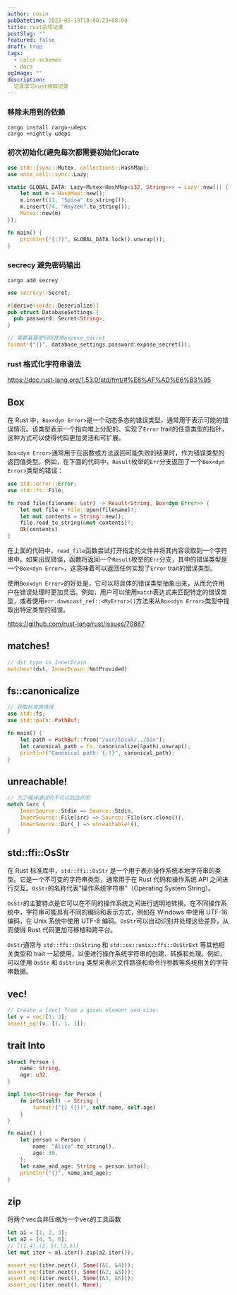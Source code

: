 ```yaml
---
author: cosin
pubDatetime: 2023-05-19T10:00:23+08:00 
title: rust杂项记录
postSlug: ""
featured: false
draft: true
tags:
  - color-schemes
  - docs
ogImage: ""
description:
  记录学习rust细碎记录
---
```


### 移除未用到的依赖
```shell
cargo install cargo-udeps
cargo +nightly udeps
```

### 初次初始化(避免每次都需要初始化)crate
```rust
use std::{sync::Mutex, collections::HashMap};
use once_cell::sync::Lazy;

static GLOBAL_DATA: Lazy<Mutex<HashMap<i32, String>>> = Lazy::new(|| {
    let mut m = HashMap::new();
    m.insert(13, "Spica".to_string());
    m.insert(74, "Hoyten".to_string());
    Mutex::new(m)
});

fn main() {
    println!("{:?}", GLOBAL_DATA.lock().unwrap());
}
```

### secrecy 避免密码输出
```shell
cargo add secrey
```
```rust
use secrecy::Secret;

#[derive(serde::Deserialize)]
pub struct DatabaseSettings {
  pub password: Secret<String>,
}

// 需要暴露密码则使用expose_secret
format!("{}", database_settings.password.expose_secret());
```

### rust 格式化字符串语法
https://doc.rust-lang.org/1.53.0/std/fmt/#%E8%AF%AD%E6%B3%95

## Box<dyn Error>
在 Rust 中，`Box<dyn Error>`是一个动态多态的错误类型，通常用于表示可能的错误情况。该类型表示一个指向堆上分配的、实现了`Error` trait的任意类型的指针，这种方式可以使得代码更加灵活和可扩展。

`Box<dyn Error>`通常用于在函数或方法返回可能失败的结果时，作为错误类型的返回值类型。例如，在下面的代码中，`Result`枚举的`Err`分支返回了一个`Box<dyn Error>`类型的错误：

```rust
use std::error::Error;
use std::fs::File;

fn read_file(filename: &str) -> Result<String, Box<dyn Error>> {
    let mut file = File::open(filename)?;
    let mut contents = String::new();
    file.read_to_string(&mut contents)?;
    Ok(contents)
}
```

在上面的代码中，`read_file`函数尝试打开指定的文件并将其内容读取到一个字符串中。如果出现错误，函数将返回一个`Result`枚举的`Err`分支，其中的错误类型是一个`Box<dyn Error>`，这意味着可以返回任何实现了`Error` trait的错误类型。

使用`Box<dyn Error>`的好处是，它可以将具体的错误类型抽象出来，从而允许用户在错误处理时更加灵活。例如，用户可以使用`match`表达式来匹配特定的错误类型，或者使用`err.downcast_ref::<MyError>()`方法来从`Box<dyn Error>`类型中提取出特定类型的错误。

https://github.com/rust-lang/rust/issues/70887

## matches!
```rust
// dst type is InnerDrain
matches!(dst, InnerDrain::NotProvided)
```

## fs::canonicalize
```rust
// 获取标准换路径
use std::fs;
use std::path::PathBuf;

fn main() {
    let path = PathBuf::from("/usr/local/../bin");
    let canonical_path = fs::canonicalize(&path).unwrap();
    println!("Canonical path: {:?}", canonical_path);
}
```

## unreachable!
```rust
// 为了编译通过的不可以到达的宏
match &src {
    InnerSource::Stdin => Source::Stdin,
    InnerSource::File(src) => Source::File(src.clone()),
    InnerSource::Dir(_) => unreachable!(),
}
```

## std::ffi::OsStr
在 Rust 标准库中，`std::ffi::OsStr` 是一个用于表示操作系统本地字符串的类型。它是一个不可变的字符串类型，通常用于在 Rust 代码和操作系统 API 之间进行交互。`OsStr`的名称代表"操作系统字符串"（Operating System String）。

`OsStr`的主要特点是它可以在不同的操作系统之间进行透明地转换。在不同操作系统中，字符串可能具有不同的编码和表示方式，例如在 Windows 中使用 UTF-16 编码，在 Unix 系统中使用 UTF-8 编码。`OsStr`可以自动识别并处理这些差异，从而使得 Rust 代码更加可移植和跨平台。

`OsStr`通常与 `std::ffi::OsString` 和 `std::os::unix::ffi::OsStrExt` 等其他相关类型和 trait 一起使用，以便进行操作系统字符串的创建、转换和处理。例如，可以使用 `OsStr` 和 `OsString` 类型来表示文件路径和命令行参数等系统相关的字符串数据。

## vec!
```rust
// Create a [Vec] from a given element and size:
let v = vec![1; 3];
assert_eq!(v, [1, 1, 1]);
```

## trait Into
```rust
struct Person {
    name: String,
    age: u32,
}

impl Into<String> for Person {
    fn into(self) -> String {
        format!("{} ({})", self.name, self.age)
    }
}

fn main() {
    let person = Person {
        name: "Alice".to_string(),
        age: 30,
    };
    let name_and_age: String = person.into();
    println!("{}", name_and_age);
}
```

## zip
将两个vec合并压缩为一个vec的工具函数
```rust
let a1 = [1, 2, 3];
let a2 = [4, 5, 6];
// [(1,4),(2，5),(3,6)]
let mut iter = a1.iter().zip(a2.iter());

assert_eq!(iter.next(), Some((&1, &4)));
assert_eq!(iter.next(), Some((&2, &5)));
assert_eq!(iter.next(), Some((&3, &6)));
assert_eq!(iter.next(), None);
```
